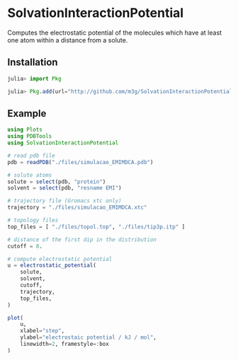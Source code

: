 # SolvationInteractionPotential

Computes the electrostatic potential of the molecules which have at least
one atom within a distance from a solute. 

## Installation

```julia
julia> import Pkg

julia> Pkg.add(url="http://github.com/m3g/SolvationInteractionPotential.jl")
```

## Example

```julia
using Plots
using PDBTools
using SolvationInteractionPotential

# read pdb file
pdb = readPDB("./files/simulacao_EMIMDCA.pdb")

# solute atoms
solute = select(pdb, "protein")
solvent = select(pdb, "resname EMI")

# trajectory file (Gromacs xtc only)
trajectory = "./files/simulacao_EMIMDCA.xtc"

# topology files
top_files = [ "./files/topol.top", "./files/tip3p.itp" ]

# distance of the first dip in the distribution
cutoff = 8.

# compute electrostatic potential
u = electrostatic_potential(
    solute,
    solvent,
    cutoff,
    trajectory, 
    top_files,
)

plot(
    u,
    xlabel="step",
    ylabel="electrostaic potential / kJ / mol",
    linewidth=2, framestyle=:box
)
```



